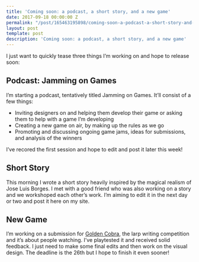 ```yaml
---
title: 'Coming soon: a podcast, a short story, and a new game'
date: 2017-09-18 00:00:00 Z
permalink: "/post/165463195898/coming-soon-a-podcast-a-short-story-and-a-new"
layout: post
template: post
description: 'Coming soon: a podcast, a short story, and a new game'
---
```


<p>I just want to quickly tease three things I’m working on and hope to release soon:</p><h2>Podcast: Jamming on Games</h2><p>I’m starting a podcast, tentatively titled Jamming on Games. It’ll consist of a few things:</p><ul><li>Inviting designers on and helping them develop their game or asking them to help with a game I’m developing<br></li><li>Creating a new game on air, by making up the rules as we go</li><li>Promoting and discussing ongoing game jams, ideas for submissions, and analysis of the winners</li></ul><p>I’ve recored the first session and hope to edit and post it later this week!</p><h2>Short Story</h2><p>This morning I wrote a short story heavily inspired by the magical realism of Jose Luis Borges. I met with a good friend who was also working on a story and we workshoped each other’s work. I’m aiming to edit it in the next day or two and post it here on my site.</p><h2>New Game</h2><p>I’m working on a submission for <a href="http://www.goldencobra.org/">Golden Cobra</a>, the larp writing competition and it’s about people watching. I’ve playtested it and received solid feedback. I just need to make some final edits and then work on the visual design. The deadline is the 26th but I hope to finish it even sooner!&nbsp;</p>